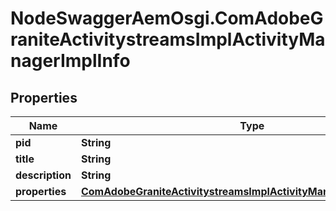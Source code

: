 # NodeSwaggerAemOsgi.ComAdobeGraniteActivitystreamsImplActivityManagerImplInfo

## Properties

Name | Type | Description | Notes
------------ | ------------- | ------------- | -------------
**pid** | **String** |  | [optional] 
**title** | **String** |  | [optional] 
**description** | **String** |  | [optional] 
**properties** | [**ComAdobeGraniteActivitystreamsImplActivityManagerImplProperties**](ComAdobeGraniteActivitystreamsImplActivityManagerImplProperties.md) |  | [optional] 


